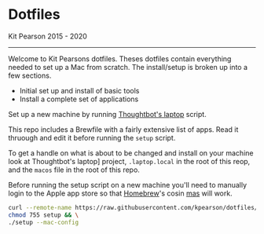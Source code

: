 Dotfiles
========

Kit Pearson 2015 - 2020

------

Welcome to Kit Pearsons dotfiles. Theses dotfiles contain everything needed to
set up a Mac from scratch. The install/setup is broken up into a few sections.

- Initial set up and install of basic tools
- Install a complete set of applications

Set up a new machine by running [Thoughtbot's laptop] script.

This repo includes a Brewfile with a fairly extensive list of apps. Read it
thruough and edit it before running the `setup` script.

To get a handle on what is about to be changed and install on your machine look
at Thoughtbot's laptop] project, `.laptop.local` in the root of this reop, and
the `macos` file in the root of this repo.

Before running the setup script on a new machine you'll need to manually login
to the Apple app store so that [Homebrew]'s cosin [mas] will work.

```sh
curl --remote-name https://raw.githubusercontent.com/kpearson/dotfiles/master/setup && \
chmod 755 setup && \
./setup --mac-config
```

[Thoughtbot's laptop]: https://github.com/thoughtbot/laptop
[Homebrew]: https://brew.sh
[mas]: https://formulae.brew.sh/formula/mas


